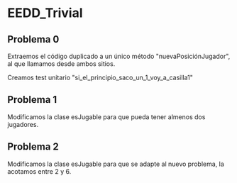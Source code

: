 # EEDD_Trivial

## Problema 0 

Extraemos el código duplicado a un único método "nuevaPosiciónJugador",
al que llamamos desde ambos sitios.



Creamos test unitario "si_el_principio_saco_un_1_voy_a_casilla1"

## Problema 1 

Modificamos la clase esJugable para que pueda tener almenos dos jugadores.

## Problema 2

Modificamos la clase esJugable para que se adapte al nuevo problema, la acotamos entre 2 y 6.